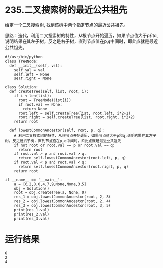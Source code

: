 # 235.二叉搜索树的最近公共祖先
给定一个二叉搜索树, 找到该树中两个指定节点的最近公共祖先。

思路：迭代，利用二叉搜索树的特性，从根节点开始遍历，如果节点值大于p和q,说明结果在其左子树，反之是右子树，直到节点值在p,q中间时，即此点就是最近公共祖先。

    #!/usr/bin/python
    class TreeNode:
      def __init__(self, val):
        self.val = val
        self.left = None
        self.right = None

    class Solution:
      def createTree(self, list, root, i):
        if i < len(list):
          root = TreeNode(list[i])
          if root.val == None:
            return None
          root.left = self.createTree(list, root.left, i*2+1)
          root.right = self.createTree(list, root.right, i*2+2)
        return root

      def lowestCommonAncestor(self, root, p, q):
        # 利用二叉搜索树的特性，从根节点开始遍历，如果节点值大于p和q,说明结果在其左子树，反之是右子树，直到节点值在p,q中间时，即此点就是最近公共祖先
        if not root or root.val == p or root.val == q:
          return root
        if root.val > p and root.val > q:
          return self.lowestCommonAncestor(root.left, p, q)
        if root.val < p and root.val < q:
          return self.lowestCommonAncestor(root.right, p, q)
        return root

    if __name__ == '__main__':
        a = [6,2,8,0,4,7,9,None,None,3,5]
        obj = Solution()
        root = obj.createTree(a, None, 0)
        res_1 = obj.lowestCommonAncestor(root, 2, 8)
        res_2 = obj.lowestCommonAncestor(root, 2, 4)
        res_3 = obj.lowestCommonAncestor(root, 3, 5)
        print(res_1.val)
        print(res_2.val)
        print(res_3.val)

# 运行结果
    6
    2
    4
